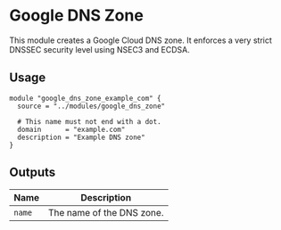 # Google DNS Zone

This module creates a Google Cloud DNS zone. It enforces a very strict DNSSEC security level using NSEC3 and ECDSA.

## Usage

```hcl
module "google_dns_zone_example_com" {
  source = "../modules/google_dns_zone"

  # This name must not end with a dot.
  domain      = "example.com"
  description = "Example DNS zone"
}
```

## Outputs

| Name   | Description               |
| ------ | ------------------------- |
| `name` | The name of the DNS zone. |
